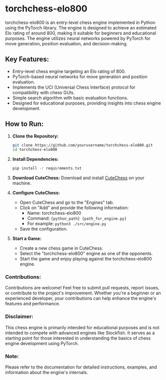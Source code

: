 # torchchess-elo800
torchchess-elo800 is an entry-level chess engine implemented in Python using the PyTorch library. The engine is designed to achieve an estimated Elo rating of around 800, making it suitable for beginners and educational purposes. The engine utilizes neural networks powered by PyTorch for move generation, position evaluation, and decision-making.

## Key Features:
- Entry-level chess engine targeting an Elo rating of 800.
- PyTorch-based neural networks for move generation and position evaluation.
- Implements the UCI (Universal Chess Interface) protocol for compatibility with chess GUIs.
- Simple search algorithm with basic evaluation functions.
- Designed for educational purposes, providing insights into chess engine development.

## How to Run:
1. **Clone the Repository:**
   ```bash
   git clone https://github.com/yourusername/torchchess-elo800.git
   cd torchchess-elo800
   ```

2. **Install Dependencies:**
   ```bash
   pip install -r requirements.txt
   ```

3. **Download CuteChess:**
   Download and install [CuteChess](https://github.com/cutechess/cutechess/releases) on your machine.

4. **Configure CuteChess:**
   - Open CuteChess and go to the "Engines" tab.
   - Click on "Add" and provide the following information:
     - Name: torchchess-elo800
     - Command: `{python_path} {path_for_engine.py}`
     - For example: `python3 ./src/engine.py`
   - Save the configuration.

5. **Start a Game:**
   - Create a new chess game in CuteChess.
   - Select the "torchchess-elo800" engine as one of the opponents.
   - Start the game and enjoy playing against the torchchess-elo800 engine.

### Contributions:
Contributions are welcome! Feel free to submit pull requests, report issues, or contribute to the project's improvement. Whether you're a beginner or an experienced developer, your contributions can help enhance the engine's features and performance.

### Disclaimer:
This chess engine is primarily intended for educational purposes and is not intended to compete with advanced engines like Stockfish. It serves as a starting point for those interested in understanding the basics of chess engine development using PyTorch.

### Note:
Please refer to the documentation for detailed instructions, examples, and information about the engine's internals.
